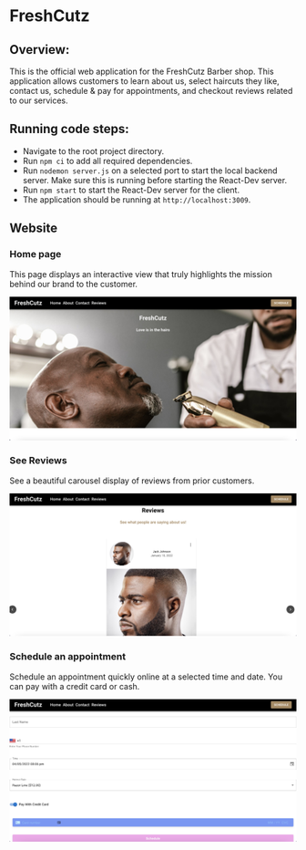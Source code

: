 # FreshCutz

## Overview:

This is the official web application for the FreshCutz Barber shop.
This application allows customers to learn about us, select haircuts
they like, contact us, schedule & pay for appointments, and checkout reviews related to our services. 

## Running code steps: 
- Navigate to the root project directory.
- Run `npm ci` to add all required dependencies.
- Run `nodemon server.js` on a selected port to start the local backend server. Make sure this is running before starting the React-Dev server.
- Run `npm start` to start the React-Dev server for the client. 
- The application should be running at `http://localhost:3009`.

## Website
### Home page

This page displays an interactive view that truly highlights 
the mission behind our brand to the customer. 

![Home Page](/src/site-screenshots/HomeScreenshot.png)

### See Reviews

See a beautiful carousel display of reviews from prior customers.

![Carousel](/src/site-screenshots/ReviewsScreenshot.png)

### Schedule an appointment

Schedule an appointment quickly online at a selected time and date. 
You can pay with a credit card or cash. 

![Payment](/src/site-screenshots/ScheduleScreenshot.png)